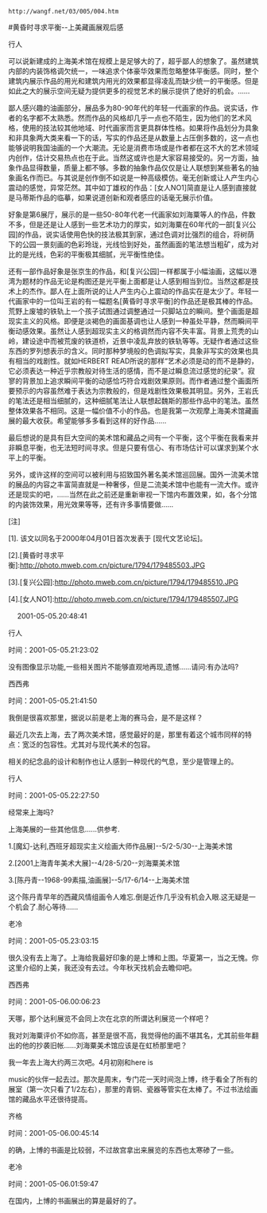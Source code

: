 `http://wangf.net/03/005/004.htm`


#黄昏时寻求平衡--上美藏画展观后感


行人

可以说新建成的上海美术馆在规模上是足够大的了，超乎鄙人的想象了。虽然建筑内部的内装饰格调欠统一，一味追求个体豪华效果而忽略整体平衡感。同时，整个建筑内展示作品的用光和建筑内用光的效果都显得凌乱而缺少统一的平衡感。但是如此之大的展示空间无疑为提供更多的视觉艺术的展示提供了绝好的机会。……

鄙人感兴趣的油画部分，展品多为80-90年代的年轻一代画家的作品。说实话，作者的名字都不太熟悉。然而作品的风格却几乎一点也不陌生，因为他们的艺术风格，使用的技法较其他地域、时代画家而言更具群体性格。如果将作品划分为具象和非具象两大类来看一下的话，写实的作品还是从数量上占压倒多数的，这一点也能够说明我国油画的一个大潮流。无论是消费市场或是作者都在这不大的艺术领域内创作，估计交易热点也在于此。当然这或许也是大家容易接受的。另一方面，抽象作品显得数量，质量上都不够。多数的抽象作品仅仅是让人联想到某些著名的抽象画名作而已。与其说是创作倒不如说是一种高级模仿。毫无创新或让人产生内心震动的感觉，异常茫然。其中如丁雄权的作品：[女人NO1]简直是让人感到直接就是马蒂斯作品的临摹，如果说道创新和观者感应的话毫无展示价值。

好象是第6展厅，展示的是一些50-80年代老一代画家如刘海粟等人的作品，件数不多，但是还是让人感到一些艺术功力的厚实，如刘海粟在60年代的一部[复兴公园]的作品，说实话使用色快的技法极其到家，通过色调对比强烈的组合，将树荫下的公园一景刻画的色彩玲珑，光线恰到好处，虽然画面的笔法想当粗矿，成为对比的是光线，色彩的平衡极其细腻，光平衡性绝佳。

还有一部作品好象是张京生的作品，和[复兴公园]一样都属于小幅油画，这幅以港湾为题材的作品无论是构图还是光平衡上面都是让人感到相当到位。当然这都是技术上的杰作。鄙人在上面所说的让人产生内心上震动的作品实在是太少了。年轻一代画家中的一位叫王岩的有一幅题名[黄昏时寻求平衡]的作品还是极其棒的作品。荒野上废墟的铁轨上一个孩子试图通过调整通过一只脚站立的瞬间。整个画面是超现实主义的风格。即便是淡褐色的画面基调也让人感到一种虽处平静，然而瞬间平衡动感效果。虽然让人感到超现实主义的格调然而内容不失丰富。背景上荒秃的山岭，建设途中而被荒废的铁道桥，近景中凌乱弃放的铁轨等等。无疑作者通过这些东西的罗列想表示的含义。同时那种梦境般的色调拟写实，具象非写实的效果也具有相当的戏剧性。就如HERBERT READ所说的那样“艺术必须是动的而不是静的，它必须表达一种近乎宗教般对待生活的感情，而不是过瞬息流过感觉的纪录”。寂寥的背景加上追求瞬间平衡的动感恰巧符合戏剧效果原则。而作者通过整个画面所要预示的内容虽然难于表达为宗教般的，但是戏剧性效果极其明显。另外，王岩氏的笔法还是相当细腻的，这种细腻笔法让人联想起魏斯的那些作品中的笔法。虽然整体效果各不相同。这是一幅价值不小的作品。也是我第一次观摩上海美术馆藏画展的最大收获。希望能够多多看到这样的好作品……

最后想说的是具有巨大空间的美术馆和藏品之间有一个平衡，这个平衡在我看来并非瞬息平衡，也无法短时间寻求。但是只要有信心、有市场估计可以谋求到某个水平上的平衡。

另外，或许这样的空间可以被利用与招致国外著名美术馆巡回展。国外一流美术馆的展品的内容之丰富简直就是一种奢侈，但是二流美术馆中也能有一流大作。或许还是现实的吧，……当然在此之前还是重新审视一下馆内布置效果，如，各个分馆的内装饰效果，用光效果等等，还有许多事情要做…… 


[注]

[1]. 该文以同名于2000年04月01日首次发表于 [现代文艺论坛]。

[2].[黄昏时寻求平衡]:http://photo.mweb.com.cn/picture/1794/179485503.JPG

[3].[复兴公园]:http://photo.mweb.com.cn/picture/1794/179485510.JPG

[4].[女人NO1]:http://photo.mweb.com.cn/picture/1794/179485507.JPG


　                             2001-05-05.20:48:41 


行人

时间：2001-05-05.21:23:02 

没有图像显示功能,一些相关图片不能够直观地再现,遗憾......请问:有办法吗?


西西弗

时间：2001-05-05.21:41:50 

我倒是很喜欢那里，据说以前是老上海的赛马会，是不是这样？ 

最近几次去上海，去了两次美术馆，感觉最好的是，那里有着这个城市同样的特点：宽泛的包容性。尤其对与现代美术的包容。 

相关的纪念品的设计和制作也让人感到一种现代的气息，至少是管理上的。


行人

时间：2001-05-05.22:27:50 

经常来上海吗? 

上海美展的一些其他信息......供参考. 

1.[魔幻-达利,西班牙超现实主义绘画大师作品展]--5/2-5/30--上海美术馆 

2.[2001上海青年美术大展]--4/28-5/20--刘海粟美术馆 

3.[陈丹青--1968-99素描,油画展]--5/17-6/14--上海美术馆 

这个陈丹青早年的西藏风情组画令人难忘.倒是近作几乎没有机会入眼.这无疑是一个机会了.耐心等待...... 

  

老冷

时间：2001-05-05.23:03:15 

很久没有去上海了。上海给我最好印象的是上博和上图。华夏第一，当之无愧。你这里介绍的上美，我还没有去过。今年秋天找机会去瞻仰吧。


西西弗

时间：2001-05-06.00:06:23 

天哪，那个达利展览不会同上次在北京的所谓达利展览一个样吧？ 

我对刘海粟评价不如你高，甚至是很不高，我觉得他的画不堪其名，尤其前些年翻出的他的抄袭旧帐……刘海粟美术馆应该是在虹桥那里吧？ 

我一年去上海大约两三次吧。4月初刚和here is 

music的伙伴一起去过。那次是周末，专门花一天时间泡上博，终于看全了所有的展室（第一次只看了1/2左右），那里的青铜、瓷器等管实在太棒了。不过书法绘画馆的藏品水平还很待提高。 


齐格

时间：2001-05-06.00:45:14 

的确，上博的书画是比较弱，不过故宫拿出来展览的东西也太寒碜了一些。


老冷

时间：2001-05-06.01:59:47 

在国内，上博的书画展出的算是最好的了。